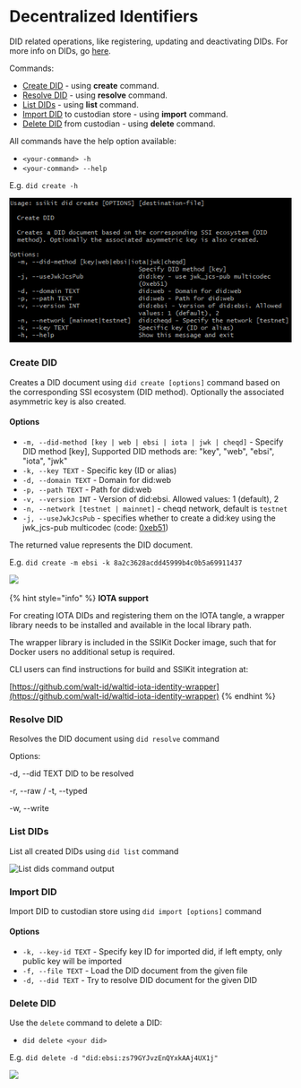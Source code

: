 # Decentralized Identifiers

DID related operations, like registering, updating and deactivating DIDs. For more info on DIDs, go [here](../../ssi-kit/ssi-kit/what-is-ssi/technologies-and-concepts/decentralised-identifiers-dids.md).

Commands:

* [Create DID](decentralized-identifiers.md#create-did) - using **create** command.
* [Resolve DID](decentralized-identifiers.md#resolve-did) - using **resolve** command.
* [List DIDs](decentralized-identifiers.md#list-dids) - using **list** command.
* [Import DID](decentralized-identifiers.md#import-did) to custodian store - using **import** command.
* [Delete DID](decentralized-identifiers.md#delete-did) from custodian - using **delete** command.

All commands have the help option available:

* `<your-command> -h`
* `<your-command> --help`

E.g. `did create -h`

![Create did help command output](../../.gitbook/assets/did-create-help-menu.png)

### Create DID

Creates a DID document using `did create [options]` command based on the corresponding SSI ecosystem (DID method). Optionally the associated asymmetric key is also created.

#### Options

* `-m, --did-method [key | web | ebsi | iota | jwk | cheqd]` - Specify DID method \[key], Supported DID methods are: "key", "web", "ebsi", "iota", "jwk"
* `-k, --key TEXT` - Specific key (ID or alias)
* `-d, --domain TEXT` - Domain for did:web
* `-p, --path TEXT` - Path for did:web
* `-v, --version INT` - Version of did:ebsi. Allowed values: 1 (default), 2
* `-n, --network [testnet | mainnet]` - cheqd network, default is `testnet`
* `-j, --useJwkJcsPub` - specifies whether to create a did:key using the jwk\_jcs-pub multicodec (code: [0xeb51](https://github.com/multiformats/multicodec/blob/master/table.csv#L516))

The returned value represents the DID document.

E.g. `did create -m ebsi -k 8a2c3628acdd45999b4c0b5a69911437`

![](<../../.gitbook/assets/Capture (2).PNG>)

{% hint style="info" %}
**IOTA support**

For creating IOTA DIDs and registering them on the IOTA tangle, a wrapper library needs to be installed and available in the local library path.

The wrapper library is included in the SSIKit Docker image, such that for Docker users no additional setup is required.

CLI users can find instructions for build and SSIKit integration at:

[https://github.com/walt-id/waltid-iota-identity-wrapper](https://github.com/walt-id/waltid-iota-identity-wrapper)
{% endhint %}

### Resolve DID

Resolves the DID document using `did resolve` command

Options:

\-d, --did TEXT DID to be resolved

\-r, --raw / -t, --typed

\-w, --write

### List DIDs

List all created DIDs using `did list` command

![List dids command output](<../../.gitbook/assets/image (4).png>)

### Import DID

Import DID to custodian store using `did import [options]` command

#### Options

* `-k, --key-id TEXT` - Specify key ID for imported did, if left empty, only public key will be imported
* `-f, --file TEXT` - Load the DID document from the given file
* `-d, --did TEXT` - Try to resolve DID document for the given DID

### Delete DID

Use the `delete` command to delete a DID:

* `did delete <your did>`

E.g. `did delete -d "did:ebsi:zs79GYJvzEnQYxkAAj4UX1j"`

![](<../../.gitbook/assets/image (14) (1).png>)
